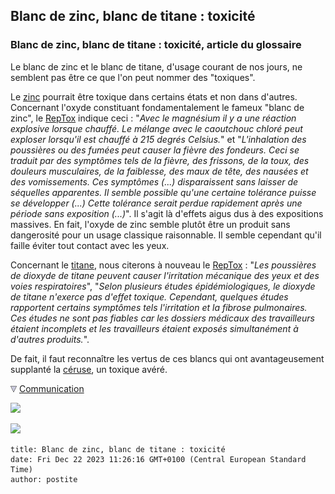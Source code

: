 ## Blanc de zinc, blanc de titane : toxicité
### Blanc de zinc, blanc de titane : toxicité, article du glossaire
 Le blanc de zinc et le blanc de titane, d'usage courant de nos jours, ne semblent pas être ce que l'on peut nommer des "toxiques".

Le [zinc](zinc.html) pourrait être toxique dans certains états et non dans d'autres. Concernant l'oxyde constituant fondamentalement le fameux "blanc de zinc", le [RepTox](liensutiles.html#csst) indique ceci : "_Avec le magnésium il y a une réaction explosive lorsque chauffé. Le mélange avec le caoutchouc chloré peut exploser lorsqu'il est chauffé à 215 degrés Celsius._" et "_L'inhalation des poussières ou des fumées peut causer la fièvre des fondeurs. Ceci se traduit par des symptômes tels de la fièvre, des frissons, de la toux, des douleurs musculaires, de la faiblesse, des maux de tête, des nausées et des vomissements. Ces symptômes (...) disparaissent sans laisser de séquelles apparentes. Il semble possible qu'une certaine tolérance puisse se développer (...) Cette tolérance serait perdue rapidement après une période sans exposition (...)_". Il s'agit là d'effets aigus dus à des expositions massives. En fait, l'oxyde de zinc semble plutôt être un produit sans dangerosité pour un usage classique raisonnable. Il semble cependant qu'il faille éviter tout contact avec les yeux.

Concernant le [titane](annexe1.html#ti), nous citerons à nouveau le [RepTox](liensutiles.html#csst) : "_Les poussières de dioxyde de titane peuvent causer l'irritation mécanique des yeux et des voies respiratoires_", "_Selon plusieurs études épidémiologiques, le dioxyde de titane n'exerce pas d'effet toxique. Cependant, quelques études rapportent certains symptômes tels l'irritation et la fibrose pulmonaires. Ces études ne sont pas fiables car les dossiers médicaux des travailleurs étaient incomplets et les travailleurs étaient exposés simultanément à d'autres produits._".

De fait, il faut reconnaître les vertus de ces blancs qui ont avantageusement supplanté la [céruse](ceruse.html), un toxique avéré.



![](images/flechebas.gif) [Communication](http://www.artrealite.com/annonceurs.htm) 

[![](https://cbonvin.fr/sites/regie.artrealite.com/visuels/campagne1.png)](index-2.html#20131014)

![](https://cbonvin.fr/sites/regie.artrealite.com/visuels/campagne2.png)
```
title: Blanc de zinc, blanc de titane : toxicité
date: Fri Dec 22 2023 11:26:16 GMT+0100 (Central European Standard Time)
author: postite
```

